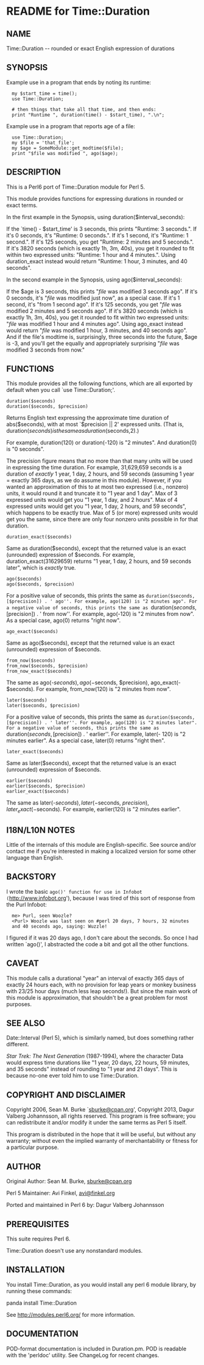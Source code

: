 README for Time::Duration
=========================

NAME
----
Time::Duration -- rounded or exact English expression of durations

SYNOPSIS
--------
Example use in a program that ends by noting its runtime:

      my $start_time = time();
      use Time::Duration;
      
      # then things that take all that time, and then ends:
      print "Runtime ", duration(time() - $start_time), ".\n";

Example use in a program that reports age of a file:

      use Time::Duration;
      my $file = 'that_file';
      my $age = SomeModule::get_modtime($file);
      print "$file was modified ", ago($age);

DESCRIPTION
-----------
This is a Perl6 port of Time::Duration module for Perl 5.

This module provides functions for expressing durations in rounded
or exact terms.

In the first example in the Synopsis, using
    duration($interval_seconds):

If the `time() - $start_time' is 3 seconds, this prints "Runtime:
3 seconds.". If it's 0 seconds, it's "Runtime: 0 seconds.". If
it's 1 second, it's "Runtime: 1 second.". If it's 125 seconds, you
get "Runtime: 2 minutes and 5 seconds.". If it's 3820 seconds
(which is exactly 1h, 3m, 40s), you get it rounded to fit within
two expressed units: "Runtime: 1 hour and 4 minutes.". Using
duration_exact instead would return "Runtime: 1 hour, 3 minutes,
and 40 seconds".

In the second example in the Synopsis, using
    ago($interval_seconds):

If the $age is 3 seconds, this prints "*file* was modified 3
seconds ago".  If it's 0 seconds, it's "*file* was modified just
now", as a special case.  If it's 1 second, it's "from 1 second
ago". If it's 125 seconds, you get "*file* was modified 2 minutes
and 5 seconds ago". If it's 3820 seconds (which is exactly 1h, 3m,
40s), you get it rounded to fit within two expressed units:
"*file* was modified 1 hour and 4 minutes ago". Using ago_exact
instead would return "*file* was modified 1 hour, 3 minutes, and
40 seconds ago". And if the file's modtime is, surprisingly, three
seconds into the future, $age is -3, and you'll get the equally
and appropriately surprising "*file* was modified 3 seconds from
now."

FUNCTIONS
---------
This module provides all the following functions, which are all
exported by default when you call `use Time::Duration;'.

    duration($seconds)
    duration($seconds, $precision)
Returns English text expressing the approximate time duration
of abs($seconds), with at most `$precision || 2' expressed
units. (That is, duration($seconds) is the same as
duration($seconds,2).)

For example, duration(120) or duration(-120) is "2
minutes". And duration(0) is "0 seconds".

The precision figure means that no more than that many units
will be used in expressing the time duration. For example,
31,629,659 seconds is a duration of *exactly* 1 year, 1 day, 2
hours, and 59 seconds (assuming 1 year = exactly 365 days, as
we do assume in this module). However, if you wanted an
approximation of this to at most two expressed (i.e., nonzero)
units, it would round it and truncate it to "1 year and 1
day".  Max of 3 expressed units would get you "1 year, 1 day,
and 2 hours". Max of 4 expressed units would get you "1 year,
1 day, 2 hours, and 59 seconds", which happens to be exactly
true. Max of 5 (or more) expressed units would get you the
same, since there are only four nonzero units possible in for
that duration.

    duration_exact($seconds)
Same as duration($seconds), except that the returned value is
an exact (unrounded) expression of $seconds. For example,
duration_exact(31629659) returns "1 year, 1 day, 2 hours, and
59 seconds later", which is *exactly* true.

    ago($seconds)
    ago($seconds, $precision)
For a positive value of seconds, this prints the same as
`duration($seconds, [$precision]) . ' ago''. For example,
ago(120) is "2 minutes ago". For a negative value of seconds,
this prints the same as `duration($seconds, [$precision]) . '
from now''. For example, ago(-120) is "2 minutes from now". As
a special case, ago(0) returns "right now".

    ago_exact($seconds)
Same as ago($seconds), except that the returned value is an
exact (unrounded) expression of $seconds.

    from_now($seconds)
    from_now($seconds, $precision)
    from_now_exact($seconds)
The same as ago(-$seconds), ago(-$seconds, $precision),
ago_exact(- $seconds). For example, from_now(120) is "2
minutes from now".

    later($seconds)
    later($seconds, $precision)
For a positive value of seconds, this prints the same as
`duration($seconds, [$precision]) . ' later''. For example,
ago(120) is "2 minutes later". For a negative value of
seconds, this prints the same as `duration($seconds,
[$precision]) . ' earlier''. For example, later(- 120) is "2
minutes earlier". As a special case, later(0) returns "right
then".

    later_exact($seconds)
Same as later($seconds), except that the returned value is an
exact (unrounded) expression of $seconds.

    earlier($seconds)
    earlier($seconds, $precision)
    earlier_exact($seconds)
The same as later(-$seconds), later(-$seconds, $precision),
later_exact(-$seconds). For example, earlier(120) is "2
minutes earlier".

I18N/L10N NOTES
---------------
Little of the internals of this module are English-specific. See
source and/or contact me if you're interested in making a
localized version for some other language than English.

BACKSTORY
---------
I wrote the basic `ago()' function for use in Infobot
(`http://www.infobot.org'), because I was tired of this sort of
response from the Purl Infobot:

      me> Purl, seen Woozle?
      <Purl> Woozle was last seen on #perl 20 days, 7 hours, 32 minutes
      and 40 seconds ago, saying: Wuzzle!

I figured if it was 20 days ago, I don't care about the
seconds. So once I had written `ago()', I abstracted the code a
bit and got all the other functions.

CAVEAT
------
This module calls a durational "year" an interval of exactly 365
days of exactly 24 hours each, with no provision for leap years or
monkey business with 23/25 hour days (much less leap
seconds!). But since the main work of this module is
approximation, that shouldn't be a great problem for most
purposes.

SEE ALSO
--------
Date::Interval (Perl 5), which is similarly named, but does something
rather different.

*Star Trek: The Next Generation* (1987-1994), where the character
Data would express time durations like "1 year, 20 days, 22 hours,
59 minutes, and 35 seconds" instead of rounding to "1 year and 21
days". This is because no-one ever told him to use Time::Duration.

COPYRIGHT AND DISCLAIMER
------------------------
Copyright 2006, Sean M. Burke `sburke@cpan.org', 
Copyright 2013, Dagur Valberg Johannsson, 
all rights reserved. This program is free software; you can redistribute it
and/or modify it under the same terms as Perl 5 itself.

This program is distributed in the hope that it will be useful,
but without any warranty; without even the implied warranty of
merchantability or fitness for a particular purpose.

AUTHOR
------
Original Author: Sean M. Burke, <sburke@cpan.org>

Perl 5 Maintainer: Avi Finkel, <avi@finkel.org>

Ported and maintained in Perl 6 by: Dagur Valberg Johannsson



PREREQUISITES
-------------

This suite requires Perl 6.

Time::Duration doesn't use any nonstandard modules.


INSTALLATION
------------
You install Time::Duration, as you would install any perl 6 module
library, by running these commands:

   panda install Time::Duration

See http://modules.perl6.org/ for more information.


DOCUMENTATION
-------------
POD-format documentation is included in Duration.pm.  POD is readable
with the 'perldoc' utility.  See ChangeLog for recent changes.

